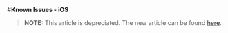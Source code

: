 <properties pageTitle="Known Issues - iOS"
  description="This is an article on bower tutorial"
  services="" 
  documentationCenter=""
  authors="bursteg" />

#**Known Issues - iOS**

> **NOTE:** This article is depreciated. The new article can be found [here](/articles/known-issues/known-issues-ios.md).

